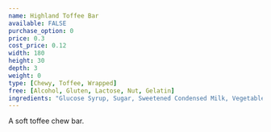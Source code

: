 ```yaml
---
name: Highland Toffee Bar
available: FALSE
purchase_option: 0
price: 0.3
cost_price: 0.12
width: 180
height: 30
depth: 3
weight: 0
type: [Chewy, Toffee, Wrapped]
free: [Alcohol, Gluten, Lactose, Nut, Gelatin]
ingredients: "Glucose Syrup, Sugar, Sweetened Condensed Milk, Vegetable Oil, Salt, Flavouring"
---
```

A soft toffee chew bar.